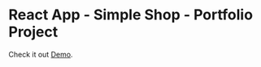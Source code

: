 # React App - Simple Shop - Portfolio Project

Check it out [Demo](https://github.com/facebook/create-react-app).
